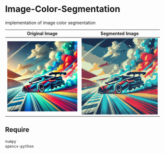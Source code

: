 # Image-Color-Segmentation

implementation of image color segmentation

| Original Image | Segmented Image |
| ---------------- | ---------------- |
| ![image](car.png) | ![image](assets\car.png) |


## Require
```
numpy
opencv-python
```